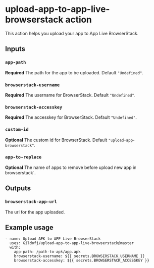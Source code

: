 # upload-app-to-app-live-browserstack action

This action helps you upload your app to App Live BrowserStack.

## Inputs

### `app-path`

**Required** The path for the app to be uploaded. Default `"Undefined"`.

### `browserstack-username`

**Required** The username for BrowserStack. Default `"Undefined"`.

### `browserstack-accesskey`

**Required** The accesskey for BrowserStack. Default `"Undefined"`.

### `custom-id`

**Optional** The custom id for BrowserStack. Default `"upload-app-browserstack"`.

### `app-to-replace`

**Optional** The name of apps to remove before upload new app in browserstack`.

## Outputs

### `browserstack-app-url`

The url for the app uploaded.

## Example usage

```
- name: Upload APK to APP Live BrowserStack
  uses: Gildofj/upload-app-to-app-live-browserstack@master
  with:
    app-path: /path-to-apk/app.apk
    browserstack-username: ${{ secrets.BROWSERSTACK_USERNAME }}
    browserstack-accesskey: ${{ secrets.BROWSERSTACK_ACCESSKEY }}
```

